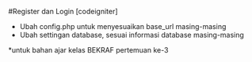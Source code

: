 #Register dan Login [codeigniter]

- Ubah config.php untuk menyesuaikan base_url masing-masing
- Ubah settingan database, sesuai informasi database masing-masing

*untuk bahan ajar kelas BEKRAF pertemuan ke-3
